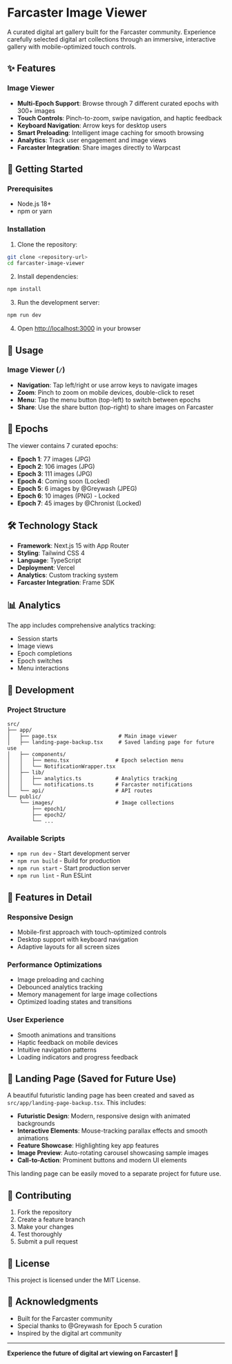 # Farcaster Image Viewer

A curated digital art gallery built for the Farcaster community. Experience carefully selected digital art collections through an immersive, interactive gallery with mobile-optimized touch controls.

## ✨ Features

### Image Viewer
- **Multi-Epoch Support**: Browse through 7 different curated epochs with 300+ images
- **Touch Controls**: Pinch-to-zoom, swipe navigation, and haptic feedback
- **Keyboard Navigation**: Arrow keys for desktop users
- **Smart Preloading**: Intelligent image caching for smooth browsing
- **Analytics**: Track user engagement and image views
- **Farcaster Integration**: Share images directly to Warpcast

## 🚀 Getting Started

### Prerequisites
- Node.js 18+ 
- npm or yarn

### Installation

1. Clone the repository:
```bash
git clone <repository-url>
cd farcaster-image-viewer
```

2. Install dependencies:
```bash
npm install
```

3. Run the development server:
```bash
npm run dev
```

4. Open [http://localhost:3000](http://localhost:3000) in your browser

## 📱 Usage

### Image Viewer (`/`)
- **Navigation**: Tap left/right or use arrow keys to navigate images
- **Zoom**: Pinch to zoom on mobile devices, double-click to reset
- **Menu**: Tap the menu button (top-left) to switch between epochs
- **Share**: Use the share button (top-right) to share images on Farcaster

## 🎨 Epochs

The viewer contains 7 curated epochs:

- **Epoch 1**: 77 images (JPG)
- **Epoch 2**: 106 images (JPG) 
- **Epoch 3**: 111 images (JPG)
- **Epoch 4**: Coming soon (Locked)
- **Epoch 5**: 6 images by @Greywash (JPEG)
- **Epoch 6**: 10 images (PNG) - Locked
- **Epoch 7**: 45 images by @Chronist (Locked)

## 🛠️ Technology Stack

- **Framework**: Next.js 15 with App Router
- **Styling**: Tailwind CSS 4
- **Language**: TypeScript
- **Deployment**: Vercel
- **Analytics**: Custom tracking system
- **Farcaster Integration**: Frame SDK

## 📊 Analytics

The app includes comprehensive analytics tracking:
- Session starts
- Image views
- Epoch completions
- Epoch switches
- Menu interactions

## 🔧 Development

### Project Structure
```
src/
├── app/
│   ├── page.tsx                    # Main image viewer
│   ├── landing-page-backup.tsx     # Saved landing page for future use
│   ├── components/
│   │   ├── menu.tsx               # Epoch selection menu
│   │   └── NotificationWrapper.tsx
│   ├── lib/
│   │   ├── analytics.ts           # Analytics tracking
│   │   └── notifications.ts       # Farcaster notifications
│   └── api/                       # API routes
└── public/
    └── images/                    # Image collections
        ├── epoch1/
        ├── epoch2/
        └── ...
```

### Available Scripts

- `npm run dev` - Start development server
- `npm run build` - Build for production
- `npm run start` - Start production server
- `npm run lint` - Run ESLint

## 🌟 Features in Detail

### Responsive Design
- Mobile-first approach with touch-optimized controls
- Desktop support with keyboard navigation
- Adaptive layouts for all screen sizes

### Performance Optimizations
- Image preloading and caching
- Debounced analytics tracking
- Memory management for large image collections
- Optimized loading states and transitions

### User Experience
- Smooth animations and transitions
- Haptic feedback on mobile devices
- Intuitive navigation patterns
- Loading indicators and progress feedback

## 🎨 Landing Page (Saved for Future Use)

A beautiful futuristic landing page has been created and saved as `src/app/landing-page-backup.tsx`. This includes:

- **Futuristic Design**: Modern, responsive design with animated backgrounds
- **Interactive Elements**: Mouse-tracking parallax effects and smooth animations
- **Feature Showcase**: Highlighting key app features
- **Image Preview**: Auto-rotating carousel showcasing sample images
- **Call-to-Action**: Prominent buttons and modern UI elements

This landing page can be easily moved to a separate project for future use.

## 🤝 Contributing

1. Fork the repository
2. Create a feature branch
3. Make your changes
4. Test thoroughly
5. Submit a pull request

## 📄 License

This project is licensed under the MIT License.

## 🙏 Acknowledgments

- Built for the Farcaster community
- Special thanks to @Greywash for Epoch 5 curation
- Inspired by the digital art community

---

**Experience the future of digital art viewing on Farcaster! 🚀**
